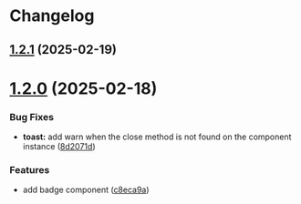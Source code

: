 # Changelog

## [1.2.1](https://github.com/huanxiaomang/nano-ui/compare/1.2.0...1.2.1) (2025-02-19)

# [1.2.0](https://github.com/huanxiaomang/nano-ui/compare/1.1.0...1.2.0) (2025-02-18)

### Bug Fixes

- **toast:** add warn when the close method is not found on the component instance ([8d2071d](https://github.com/huanxiaomang/nano-ui/commit/8d2071d4355bdfc54cc4b49ac075370f274e2316))

### Features

- add badge component ([c8eca9a](https://github.com/huanxiaomang/nano-ui/commit/c8eca9a2bf65698cfdb33b1585ed4aef213bd4a9))
